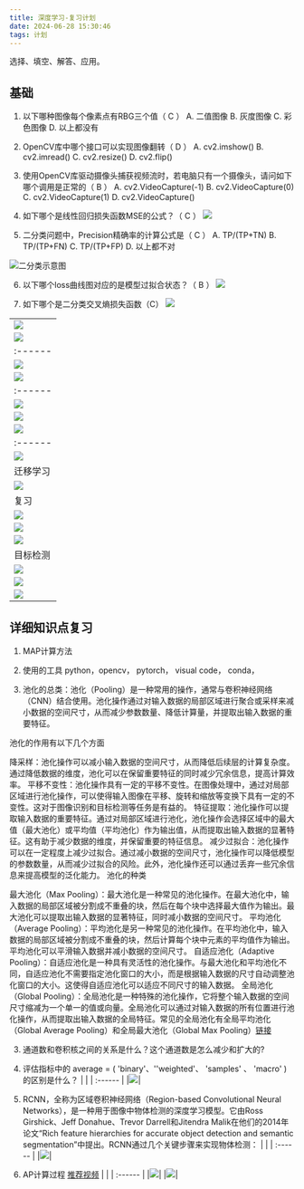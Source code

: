 ```yaml
---
title: 深度学习-复习计划
date: 2024-06-28 15:30:46
tags: 计划
---
```


选择、填空、解答、应用。

## 基础
1. 以下哪种图像每个像素点有RBG三个值（  C  ）
A. 二值图像
B. 灰度图像
C. 彩色图像
D. 以上都没有

2. OpenCV库中哪个接口可以实现图像翻转（ D ）
A. cv2.imshow()
B. cv2.imread()
C. cv2.resize()
D. cv2.flip()


3. 使用OpenCV库驱动摄像头捕获视频流时，若电脑只有一个摄像头，请问如下哪个调用是正常的（    B  ）
A. cv2.VideoCapture(-1)
B. cv2.VideoCapture(0)
C. cv2.VideoCapture(1)
D. cv2.VideoCapture()

4. 如下哪个是线性回归损失函数MSE的公式？（   C   ）
![](pic/sdxx-fxjh-1.png)


5. 二分类问题中，Precision精确率的计算公式是（  C    ）
A. TP/(TP+TN)
B. TP/(TP+FN)
C. TP/(TP+FP)
D. 以上都不对

![二分类示意图](pic/predict.jpg)


6. 以下哪个loss曲线图对应的是模型过拟合状态？（ B ）
![](pic/sdxx-fxjh-2.png)


7. 如下哪个是二分类交叉熵损失函数（C）
![](pic/sdxx-fxjh-3.png)

| |
| :------ | 
|![](pic/sdxx-fxjh-4.png)|
|![](pic/sdxx-fxjh-5.png)|
| :------ | 
|![](pic/sdxx-fxjh-6.png)|
|![](pic/sdxx-fxjh-7.png)|
| :------ | 
|![](pic/sdxx-fxjh-8.png)|
|![](pic/sdxx-fxjh-9.png)|
|![](pic/sdxx-fxjh-10.png)|
| :------ | 
|![](pic/sdxx-fxjh-11.png)|
| 迁移学习| 
|![](pic/sdxx-fxjh-12.png)|
| 复习| 
|![](pic/sdxx-fxjh-13.png)|
|![](pic/sdxx-fxjh-14.png)|
|![](pic/sdxx-fxjh-15.png)|
| 目标检测| 
|![](pic/sdxx-fxjh-16.png)|
|![](pic/sdxx-fxjh-17.png)|
|![](pic/sdxx-fxjh-18.png)|


## 详细知识点复习
1. MAP计算方法

2. 使用的工具 python，opencv， pytorch， visual code， conda， 

3. 池化的总类：池化（Pooling）是一种常用的操作，通常与卷积神经网络（CNN）结合使用。池化操作通过对输入数据的局部区域进行聚合或采样来减小数据的空间尺寸，从而减少参数数量、降低计算量，并提取出输入数据的重要特征。

池化的作用有以下几个方面

降采样：池化操作可以减小输入数据的空间尺寸，从而降低后续层的计算复杂度。通过降低数据的维度，池化可以在保留重要特征的同时减少冗余信息，提高计算效率。
平移不变性：池化操作具有一定的平移不变性。在图像处理中，通过对局部区域进行池化操作，可以使得输入图像在平移、旋转和缩放等变换下具有一定的不变性。这对于图像识别和目标检测等任务是有益的。
特征提取：池化操作可以提取输入数据的重要特征。通过对局部区域进行池化，池化操作会选择区域中的最大值（最大池化）或平均值（平均池化）作为输出值，从而提取出输入数据的显著特征。这有助于减少数据的维度，并保留重要的特征信息。
减少过拟合：池化操作可以在一定程度上减少过拟合。通过减小数据的空间尺寸，池化操作可以降低模型的参数数量，从而减少过拟合的风险。此外，池化操作还可以通过丢弃一些冗余信息来提高模型的泛化能力。
池化的种类

最大池化（Max Pooling）：最大池化是一种常见的池化操作。在最大池化中，输入数据的局部区域被分割成不重叠的块，然后在每个块中选择最大值作为输出。最大池化可以提取出输入数据的显著特征，同时减小数据的空间尺寸。
平均池化（Average Pooling）：平均池化是另一种常见的池化操作。在平均池化中，输入数据的局部区域被分割成不重叠的块，然后计算每个块中元素的平均值作为输出。平均池化可以平滑输入数据并减小数据的空间尺寸。
自适应池化（Adaptive Pooling）：自适应池化是一种具有灵活性的池化操作。与最大池化和平均池化不同，自适应池化不需要指定池化窗口的大小，而是根据输入数据的尺寸自动调整池化窗口的大小。这使得自适应池化可以适应不同尺寸的输入数据。
全局池化（Global Pooling）：全局池化是一种特殊的池化操作，它将整个输入数据的空间尺寸缩减为一个单一的值或向量。全局池化可以通过对输入数据的所有位置进行池化操作，从而提取出输入数据的全局特征。常见的全局池化有全局平均池化（Global Average Pooling）和全局最大池化（Global Max Pooling）[链接](https://chenlidbk.xyz/2024/04/23/tiankeng2/#%E9%97%AE%E9%A2%982%EF%BC%8C%E6%B1%A0%E5%8C%96%E6%98%AF%E4%BB%80%E4%B9%88%EF%BC%9F%E4%BD%9C%E7%94%A8%E6%98%AF%E4%BB%80%E4%B9%88%EF%BC%9F)

3. 通道数和卷积核之间的关系是什么？这个通道数是怎么减少和扩大的?

4. 评估指标中的  average = ( 'binary'、''weighted'、 'samples' 、 'macro' ) 的区别是什么？
| |
| :------ | 
|![](pic/sdxx-fxjh-19.png)|


5. RCNN，全称为区域卷积神经网络（Region-based Convolutional Neural Networks），是一种用于图像中物体检测的深度学习模型。它由Ross Girshick、Jeff Donahue、Trevor Darrell和Jitendra Malik在他们的2014年论文“Rich feature hierarchies for accurate object detection and semantic segmentation”中提出。RCNN通过几个关键步骤来实现物体检测：
| |
| :------ | 
|![](pic/sdxx-fxjh-20.png)|

6. AP计算过程
[推荐视频](https://www.bilibili.com/video/BV1ez4y1X7g2/?spm_id_from=trigger_reload&vd_source=9814cf6702c46a0b906cb31de22baa58)
| |
| :------ | 
|![](pic/sdxx-fxjh-21.png)|
|![](pic/sdxx-fxjh-22.png)|